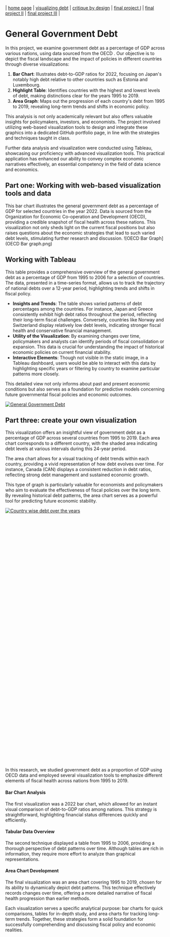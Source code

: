 | [home page](https://raslan2000.github.io/My-Portfolio/) | [visualizing debt](https://raslan2000.github.io/My-Portfolio/visualizing-government-debt) | [critique by design](critique-by-design) | [final project I](final-project-part-one) | [final project II](final-project-part-two) | [final project III](final-project-part-three) |

# General Government Debt
In this project, we examine government debt as a percentage of GDP across various nations, using data sourced from the OECD . Our objective is to depict the fiscal landscape and the impact of policies in different countries through diverse visualizations:

1. **Bar Chart**: Illustrates debt-to-GDP ratios for 2022, focusing on Japan's notably high debt relative to other countries such as Estonia and Luxembourg.
2. **Highlight Table**: Identifies countries with the highest and lowest levels of debt, making distinctions clear for the years 1995 to 2019.
3. **Area Graph**: Maps out the progression of each country's debt from 1995 to 2019, revealing long-term trends and shifts in economic policy.

This analysis is not only academically relevant but also offers valuable insights for policymakers, investors, and economists. The project involved utilizing web-based visualization tools to design and integrate these graphics into a dedicated GitHub portfolio page, in line with the strategies and techniques taught in class.

Further data analysis and visualization were conducted using Tableau, showcasing our proficiency with advanced visualization tools. This practical application has enhanced our ability to convey complex economic narratives effectively, an essential competency in the field of data science and economics.

## Part one: Working with web-based visualization tools and data

This bar chart illustrates the general government debt as a percentage of GDP for selected countries in the year 2022. Data is sourced from the Organization for Economic Co-operation and Development (OECD), providing a credible snapshot of fiscal health across these nations.
This visualization not only sheds light on the current fiscal positions but also raises questions about the economic strategies that lead to such varied debt levels, stimulating further research and discussion.
![OECD Bar Graph](OECD Bar graph.png)


## Working with Tableau

This table provides a comprehensive overview of the general government debt as a percentage of GDP from 1995 to 2006 for a selection of countries. The data, presented in a time-series format, allows us to track the trajectory of national debts over a 12-year period, highlighting trends and shifts in fiscal policy.

- **Insights and Trends**: The table shows varied patterns of debt percentages among the countries. For instance, Japan and Greece consistently exhibit high debt ratios throughout the period, reflecting their long-term fiscal challenges. Conversely, countries like Norway and Switzerland display relatively low debt levels, indicating stronger fiscal health and conservative financial management.
- **Utility of the Visualization**: By examining changes over time, policymakers and analysts can identify periods of fiscal consolidation or expansion. This data is crucial for understanding the impact of historical economic policies on current financial stability.
- **Interactive Elements**: Though not visible in the static image, in a Tableau dashboard, users would be able to interact with this data by highlighting specific years or filtering by country to examine particular patterns more closely.

This detailed view not only informs about past and present economic conditions but also serves as a foundation for predictive models concerning future governmental fiscal policies and economic outcomes.

<div class='tableauPlaceholder' id='viz1725891936822' style='position: relative'>
    <noscript>
        <a href='#'>
            <img alt='General Government Debt' src='https://public.tableau.com/static/images/Ge/GeneralGovernmentDebt_17257224254280/GeneralGovernmentDebt/1_rss.png' style='border: none' />
        </a>
    </noscript>
    <object class='tableauViz' style='display:none;'>
        <param name='host_url' value='https%3A%2F%2Fpublic.tableau.com%2F' />
        <param name='embed_code_version' value='3' />
        <param name='site_root' value='' />
        <param name='name' value='GeneralGovernmentDebt_17257224254280/GeneralGovernmentDebt' />
        <param name='tabs' value='no' />
        <param name='toolbar' value='yes' />
        <param name='static_image' value='https://public.tableau.com/static/images/Ge/GeneralGovernmentDebt_17257224254280/GeneralGovernmentDebt/1.png' />
        <param name='animate_transition' value='yes' />
        <param name='display_static_image' value='yes' />
        <param name='display_spinner' value='yes' />
        <param name='display_overlay' value='yes' />
        <param name='display_count' value='yes' />
        <param name='language' value='en-US' />
    </object>
</div>

<script type='text/javascript'>
    var divElement = document.getElementById('viz1725891936822');
    var vizElement = divElement.getElementsByTagName('object')[0];
    vizElement.style.width = '100%';
    vizElement.style.height = (divElement.offsetWidth * 0.75) + 'px';
    var scriptElement = document.createElement('script');
    scriptElement.src = 'https://public.tableau.com/javascripts/api/viz_v1.js';
    vizElement.parentNode.insertBefore(scriptElement, vizElement);
</script>

## Part three: create your own visualization

This visualization offers an insightful view of government debt as a percentage of GDP across several countries from 1995 to 2019. Each area chart corresponds to a different country, with the shaded area indicating debt levels at various intervals during this 24-year period.

The area chart allows for a visual tracking of debt trends within each country, providing a vivid representation of how debt evolves over time. For instance, Canada (CAN) displays a consistent reduction in debt ratios, reflecting strong debt management and sustained economic growth.

This type of graph is particularly valuable for economists and policymakers who aim to evaluate the effectiveness of fiscal policies over the long term. By revealing historical debt patterns, the area chart serves as a powerful tool for predicting future economic stability.


<div class='tableauPlaceholder' id='viz1725974843109' style='position: relative; width: 100%; height: 800px;'>
    <noscript>
      <a href='#'>
        <img alt='Country wise debt over the years' src='https://public.tableau.com/static/images/Ge/GeneralGovernmentDebt-Countrywise/Sheet1/1_rss.png' style='border: none' />
      </a>
    </noscript>
    <object class='tableauViz' style='display:none;'>
      <param name='host_url' value='https%3A%2F%2Fpublic.tableau.com%2F' />
      <param name='embed_code_version' value='3' />
      <param name='site_root' value='' />
      <param name='name' value='GeneralGovernmentDebt-Countrywise/Sheet1' />
      <param name='tabs' value='no' />
      <param name='toolbar' value='yes' />
      <param name='static_image' value='https://public.tableau.com/static/images/Ge/GeneralGovernmentDebt-Countrywise/Sheet1/1.png' />
      <param name='animate_transition' value='yes' />
      <param name='display_static_image' value='yes' />
      <param name='display_spinner' value='yes' />
      <param name='display_overlay' value='yes' />
      <param name='display_count' value='yes' />
      <param name='language' value='en-US' />
    </object>
  </div>

  <script type='text/javascript'>
    var divElement = document.getElementById('viz1725974843109');
    var vizElement = divElement.getElementsByTagName('object')[0];
    vizElement.style.width = '100%';
    vizElement.style.height = (divElement.offsetWidth * 0.75) + 'px';
    var scriptElement = document.createElement('script');
    scriptElement.src = 'https://public.tableau.com/javascripts/api/viz_v1.js';
    vizElement.parentNode.insertBefore(scriptElement, vizElement);
  </script>



In this research, we studied government debt as a proportion of GDP using OECD data and employed several visualization tools to emphasize different elements of fiscal health across nations from 1995 to 2019.

#### Bar Chart Analysis
The first visualization was a 2022 bar chart, which allowed for an instant visual comparison of debt-to-GDP ratios among nations. This strategy is straightforward, highlighting financial status differences quickly and efficiently.

#### Tabular Data Overview
The second technique displayed a table from 1995 to 2006, providing a thorough perspective of debt patterns over time. Although tables are rich in information, they require more effort to analyze than graphical representations.

#### Area Chart Development
The final visualization was an area chart covering 1995 to 2019, chosen for its ability to dynamically depict debt patterns. This technique effectively records changes over time, offering a more detailed narrative of fiscal health progression than earlier methods.

Each visualization serves a specific analytical purpose: bar charts for quick comparisons, tables for in-depth study, and area charts for tracking long-term trends. Together, these strategies form a solid foundation for successfully comprehending and discussing fiscal policy and economic realities.

